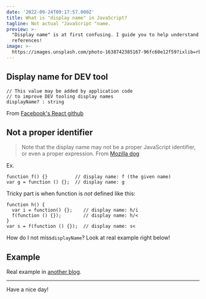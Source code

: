 ```yaml
---
date: '2022-09-24T09:17:57.000Z'
title: What is "display name" in JavaScript?
tagline: Not actual "JavaScript "name.
preview: >-
  "Display name" is at first confusing. I guide you to help understand it with
  references!
image: >-
  https://images.unsplash.com/photo-1638742385167-96fc60e12f59?ixlib=rb-1.2.1&ixid=MnwxMjA3fDB8MHxwaG90by1wYWdlfHx8fGVufDB8fHx8&auto=format&fit=crop&w=1632&q=80
---
```


## Display name for DEV tool
```
// This value may be added by application code
// to improve DEV tooling display names
displayName? : string
```
From [Facebook's React github](https://github.com/facebook/react/blob/main/packages/shared/ReactTypes.js#LC57)


## Not a proper identifier
> Note that the display name may not be a proper JavaScript identifier, or even a proper expression.
From [Mozilla dog](https://firefox-source-docs.mozilla.org/js/Debugger/Debugger.Script.html#displayname)

Ex.
```
function f() {}          // display name: f (the given name)
var g = function () {};  // display name: g
```

Tricky part is when function is *not* defined like this:
```
function h() {
  var i = function() {};    // display name: h/i
  f(function () {});        // display name: h/<
}
var s = f(function () {});  // display name: s<
```
How do I not miss`displayName`? Look at real example right below!


## Example
Real example in [another blog](http://localhost:3001/blog/a65b294c-a515-4b0a-bdf3-2751bca80911).

---

Have a nice day!
